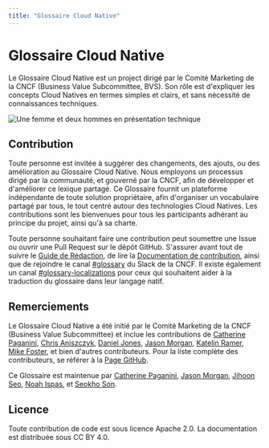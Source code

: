 ```yaml
---
title: "Glossaire Cloud Native"
---
```


# Glossaire Cloud Native

Le Glossaire Cloud Native est un project dirigé par le Comité Marketing de la CNCF (Business Value Subcommittee, BVS).
Son rôle est d'expliquer les concepts Cloud Natives en termes simples et clairs, et sans nécessité de connaissances techniques.

<p><img class="mt-5" src="/images/homepage/stage.jpg" alt="Une femme et deux hommes en présentation technique"></p>

## Contribution

Toute personne est invitée à suggérer des changements, des ajouts, ou des amélioration au Glossaire Cloud Native.
Nous employons un processus dirigé par la communauté, et gouverné par la CNCF, afin de développer et d'améliorer ce lexique partagé.
Ce Glossaire fournit un plateforme indépendante de toute solution propriétaire, afin d'organiser un vocabulaire partagé par tous, le tout centré autour des technologies Cloud Natives.
Les contributions sont les bienvenues pour tous les participants adhérant au principe du projet, ainsi qu'à sa charte.

Toute personne souhaitant faire une contribution peut soumettre une Issue ou ouvrir une Pull Request sur le dépôt GitHub.
S'assurer avant tout de suivre le [Guide de Rédaction](/style-guide/), de lire la [Documentation de contribution](/contribute/), ainsi que de rejoindre le canal [#glossary](https://cloud-native.slack.com/archives/C02TX20MQBB) du Slack de la CNCF.
Il existe également un canal [#glossary-localizations](https://cloud-native.slack.com/archives/C02N2RGFXDF) pour ceux qui souhaitent aider à la traduction du glossaire dans leur langage natif.

## Remerciements

Le Glossaire Cloud Native a été initié par le Comité Marketing de la CNCF (Business Value Subcommittee) et inclue les contributions de
[Catherine Paganini](https://www.linkedin.com/in/catherinepaganini/en/), 
[Chris Aniszczyk](https://www.linkedin.com/in/caniszczyk/), 
[Daniel Jones](https://www.linkedin.com/in/danieljoneseb/?originalSubdomain=uk), 
[Jason Morgan](https://www.linkedin.com/in/jasonmorgan2/), 
[Katelin Ramer](https://www.linkedin.com/in/katelinramer/), 
[Mike Foster](https://www.linkedin.com/in/mfosterche/?originalSubdomain=ca), 
et bien d'autres contributeurs.
Pour la liste complète des contributeurs, se référer à la [Page GitHub](https://github.com/cncf/glossary/graphs/contributors).

Ce Glossaire est maintenue par
[Catherine Paganini](https://www.linkedin.com/in/catherinepaganini/en/), 
[Jason Morgan](https://www.linkedin.com/in/jasonmorgan2/), 
[Jihoon Seo](https://www.linkedin.com/in/jihoon-seo/), 
[Noah Ispas](https://www.linkedin.com/in/noah-ispas-0665b42a/), 
et [Seokho Son](https://www.linkedin.com/in/seokho-son/).

## Licence

Toute contribution de code est sous licence Apache 2.0.
La documentation est distribuée sous CC BY 4.0.
